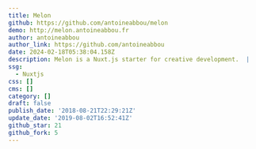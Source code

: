 ```yaml
---
title: Melon
github: https://github.com/antoineabbou/melon
demo: http://melon.antoineabbou.fr
author: antoineabbou
author_link: https://github.com/antoineabbou
date: 2024-02-18T05:38:04.158Z
description: Melon is a Nuxt.js starter for creative development. ️ |
ssg:
  - Nuxtjs
css: []
cms: []
category: []
draft: false
publish_date: '2018-08-21T22:29:21Z'
update_date: '2019-08-02T16:52:41Z'
github_star: 21
github_fork: 5
---
```

